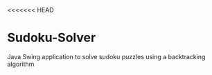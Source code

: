 <<<<<<< HEAD
# Sudoku-Solver
Java Swing application to solve sudoku puzzles using a backtracking algorithm